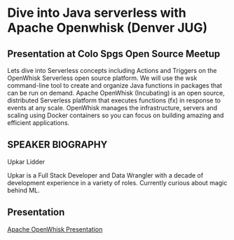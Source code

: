 # Dive into Java serverless with Apache Openwhisk (Denver JUG)

## Presentation at Colo Spgs Open Source Meetup
Lets dive into Serverless concepts including Actions and Triggers on the OpenWhisk Serverless open source platform. We will use the wsk command-line tool to create and organize Java functions in packages that can be run on demand. Apache OpenWhisk (Incubating) is an open source, distributed Serverless platform that executes functions (fx) in response to events at any scale. OpenWhisk manages the infrastructure, servers and scaling using Docker containers so you can focus on building amazing and efficient applications.

## SPEAKER BIOGRAPHY
Upkar Lidder

Upkar is a Full Stack Developer and Data Wrangler with a decade of development experience in a variety of roles. Currently curious about magic behind ML.

## Presentation
[Apache OpenWhisk Presentation](asset/upkar-openwhisk.pdf)